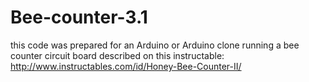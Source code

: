 # Bee-counter-3.1

this code was prepared for an Arduino or Arduino clone running a bee counter circuit board described on this instructable:
http://www.instructables.com/id/Honey-Bee-Counter-II/
